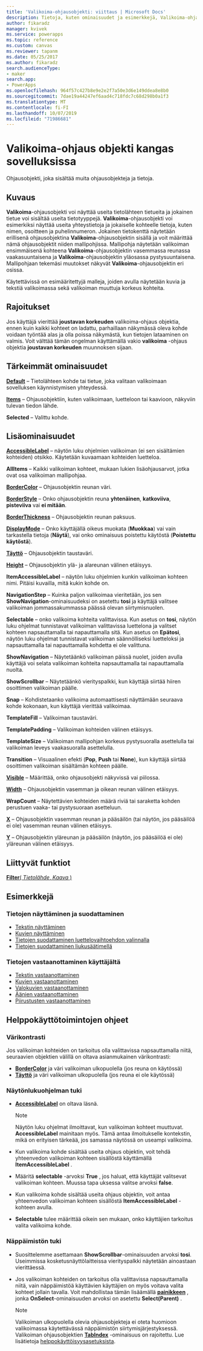 ```yaml
---
title: 'Valikoima-ohjausobjekti: viittaus | Microsoft Docs'
description: Tietoja, kuten ominaisuudet ja esimerkkejä, Valikoima-ohjausobjektista
author: fikaradz
manager: kvivek
ms.service: powerapps
ms.topic: reference
ms.custom: canvas
ms.reviewer: tapanm
ms.date: 05/25/2017
ms.author: fikaradz
search.audienceType:
- maker
search.app:
- PowerApps
ms.openlocfilehash: 964f57c427b8e9e2e2f7a50e3d6e149ddea8e8b0
ms.sourcegitcommit: 7dae19a44247ef6aad4c718fdc7c68d298b0a1f3
ms.translationtype: MT
ms.contentlocale: fi-FI
ms.lasthandoff: 10/07/2019
ms.locfileid: "71986681"
---
```

# <a name="gallery-control-in-canvas-apps"></a>Valikoima-ohjaus objekti kangas sovelluksissa

Ohjausobjekti, joka sisältää muita ohjausobjekteja ja tietoja.

## <a name="description"></a>Kuvaus

**Valikoima**-ohjausobjekti voi näyttää useita tietolähteen tietueita ja jokainen tietue voi sisältää useita tietotyyppejä. **Valikoima**-ohjausobjekti voi esimerkiksi näyttää useita yhteystietoja ja jokaiselle kohteelle tietoja, kuten nimen, osoitteen ja puhelinnumeron. Jokainen tietokenttä näytetään erillisenä ohjausobjektina **Valikoima**-ohjausobjektin sisällä ja voit määrittää nämä ohjausobjektit niiden mallipohjissa. Mallipohja näytetään valikoiman ensimmäisenä kohteena **Valikoima**-ohjausobjektin vasemmassa reunassa vaakasuuntaisena ja **Valikoima**-ohjausobjektin yläosassa pystysuuntaisena. Mallipohjaan tekemäsi muutokset näkyvät **Valikoima**-ohjausobjektin eri osissa.

Käytettävissä on esimääritettyjä malleja, joiden avulla näytetään kuvia ja tekstiä valikoimassa sekä valikoiman muuttuja korkeus kohteita.

## <a name="limitations"></a>Rajoitukset

Jos käyttäjä vierittää **joustavan korkeuden** valikoima-ohjaus objektia, ennen kuin kaikki kohteet on ladattu, parhaillaan näkymässä oleva kohde voidaan työntää alas ja olla poissa näkymästä, kun tietojen lataaminen on valmis. Voit välttää tämän ongelman käyttämällä vakio **valikoima** -ohjaus objektia **joustavan korkeuden** muunnoksen sijaan.

## <a name="key-properties"></a>Tärkeimmät ominaisuudet

**[Default](properties-core.md)** – Tietolähteen kohde tai tietue, joka valitaan valikoimaan sovelluksen käynnistymisen yhteydessä.

**[Items](properties-core.md)** – Ohjausobjektiin, kuten valikoimaan, luetteloon tai kaavioon, näkyviin tulevan tiedon lähde.

**Selected** – Valittu kohde.

## <a name="additional-properties"></a>Lisäominaisuudet

**[AccessibleLabel](properties-accessibility.md)** – näytön luku ohjelmien valikoiman (ei sen sisältämien kohteiden) otsikko. Käytetään kuvaamaan kohteiden luetteloa.

**AllItems** – Kaikki valikoiman kohteet, mukaan lukien lisäohjausarvot, jotka ovat osa valikoiman mallipohjaa.

**[BorderColor](properties-color-border.md)** – Ohjausobjektin reunan väri.

**[BorderStyle](properties-color-border.md)** – Onko ohjausobjektin reuna **yhtenäinen**, **katkoviiva**, **pisteviiva** vai **ei mitään**.

**[BorderThickness](properties-color-border.md)** – Ohjausobjektin reunan paksuus.

**[DisplayMode](properties-core.md)** – Onko käyttäjällä oikeus muokata (**Muokkaa**) vai vain tarkastella tietoja (**Näytä**), vai onko ominaisuus poistettu käytöstä (**Poistettu käytöstä**).

**[Täyttö](properties-color-border.md)** – Ohjausobjektin taustaväri.

**[Height](properties-size-location.md)** – Ohjausobjektin ylä- ja alareunan välinen etäisyys.

**ItemAccessibleLabel** – näytön luku ohjelmien kunkin valikoiman kohteen nimi. Pitäisi kuvailla, mitä kukin kohde on.

**NavigationStep** – Kuinka paljon valikoimaa vieritetään, jos sen **ShowNavigation**-ominaisuudeksi on asetettu **tosi** ja käyttäjä valitsee valikoiman jommassakummassa päässä olevan siirtymisnuolen.

**Selectable** – onko valikoima kohteita valittavissa. Kun asetus on **tosi**, näytön luku ohjelmat tunnistavat valikoiman valittavissa luettelona ja valitset kohteen napsauttamalla tai napauttamalla sitä. Kun asetus on **Epätosi**, näytön luku ohjelmat tunnistavat valikoiman säännölliseksi luetteloksi ja napsauttamalla tai napauttamalla kohdetta ei ole valittuna.

**ShowNavigation** – Näytetäänkö valikoiman päissä nuolet, joiden avulla käyttäjä voi selata valikoiman kohteita napsauttamalla tai napauttamalla nuolta.

**ShowScrollbar** – Näytetäänkö vierityspalkki, kun käyttäjä siirtää hiiren osoittimen valikoiman päälle.

**Snap** – Kohdistetaanko valikoima automaattisesti näyttämään seuraava kohde kokonaan, kun käyttäjä vierittää valikoimaa.

**TemplateFill** – Valikoiman taustaväri.

**TemplatePadding** – Valikoiman kohteiden välinen etäisyys.

**TemplateSize** – Valikoiman mallipohjan korkeus pystysuoralla asettelulla tai valikoiman leveys vaakasuoralla asettelulla.

**Transition** – Visuaalinen efekti (**Pop**, **Push** tai **None**), kun käyttäjä siirtää osoittimen valikoiman sisältämän kohteen päälle.

**[Visible](properties-core.md)** – Määrittää, onko ohjausobjekti näkyvissä vai piilossa.

**[Width](properties-size-location.md)** – Ohjausobjektin vasemman ja oikean reunan välinen etäisyys.

**WrapCount** – Näytettävien kohteiden määrä riviä tai saraketta kohden perustuen vaaka- tai pystysuoraan asetteluun.

**[X](properties-size-location.md)** – Ohjausobjektin vasemman reunan ja pääsäilön (tai näytön, jos pääsäilöä ei ole) vasemman reunan välinen etäisyys.

**[Y](properties-size-location.md)** – Ohjausobjektin yläreunan ja pääsäilön (näytön, jos pääsäilöä ei ole) yläreunan välinen etäisyys.

## <a name="related-functions"></a>Liittyvät funktiot

[**Filter**( *Tietolähde*, *Kaava* )](../functions/function-filter-lookup.md)

## <a name="examples"></a>Esimerkkejä

### <a name="show-and-filter-data"></a>Tietojen näyttäminen ja suodattaminen

* [Tekstin näyttäminen](control-text-box.md#show-data-in-a-gallery)
* [Kuvien näyttäminen](control-image.md#show-a-set-of-images-from-a-data-source)
* [Tietojen suodattaminen luettelovaihtoehdon valinnalla](control-drop-down.md#example)
* [Tietojen suodattaminen liukusäätimellä](control-slider.md#example)

### <a name="get-data-from-the-user"></a>Tietojen vastaanottaminen käyttäjältä

* [Tekstin vastaanottaminen](control-text-input.md#collect-data)
* [Kuvien vastaanottaminen](control-add-picture.md#add-images-to-an-image-gallery-control)
* [Valokuvien vastaanottaminen](control-camera.md#example)
* [Äänien vastaanottaminen](control-microphone.md#example)
* [Piirustusten vastaanottaminen](control-pen-input.md#create-a-set-of-images)

## <a name="accessibility-guidelines"></a>Helppokäyttötoimintojen ohjeet

### <a name="color-contrast"></a>Värikontrasti

Jos valikoiman kohteiden on tarkoitus olla valittavissa napsauttamalla niitä, seuraavien objektien välillä on oltava asianmukainen värikontrasti:

* **[BorderColor](properties-color-border.md)** ja väri valikoiman ulkopuolella (jos reuna on käytössä)
* **[Täyttö](properties-color-border.md)** ja väri valikoiman ulkopuolella (jos reuna ei ole käytössä)

### <a name="screen-reader-support"></a>Näytönlukuohjelman tuki

* **[AccessibleLabel](properties-accessibility.md)** on oltava läsnä.

    > [!NOTE]
    > Näytön luku ohjelmat ilmoittavat, kun valikoiman kohteet muuttuvat. **AccessibleLabel** mainitaan myös. Tämä antaa ilmoitukselle kontekstin, mikä on erityisen tärkeää, jos samassa näytössä on useampi valikoima.

* Kun valikoima kohde sisältää useita ohjaus objektin, voit tehdä yhteenvedon valikoiman kohteen sisällöstä käyttämällä **ItemAccessibleLabel** .

* Määritä **selectable** -arvoksi **True** , jos haluat, että käyttäjät valitsevat valikoiman kohteen. Muussa tapa uksessa valitse arvoksi **false**.

* Kun valikoima kohde sisältää useita ohjaus objektin, voit antaa yhteenvedon valikoiman kohteen sisällöstä **ItemAccessibleLabel** -kohteen avulla.

* **Selectable** tulee määrittää oikein sen mukaan, onko käyttäjien tarkoitus valita valikoima kohde.

### <a name="keyboard-support"></a>Näppäimistön tuki

* Suosittelemme asettamaan **ShowScrollbar**-ominaisuuden arvoksi **tosi**. Useimmissa kosketusnäyttölaitteissa vierityspalkki näytetään ainoastaan vierittäessä.
* Jos valikoiman kohteiden on tarkoitus olla valittavissa napsauttamalla niitä, vain näppäimistöä käyttävien käyttäjien on myös voitava valita kohteet jollain tavalla. Voit mahdollistaa tämän lisäämällä **[painikkeen](control-button.md)** , jonka **OnSelect**-ominaisuuden arvoksi on asetettu **Select(Parent)** .

    > [!NOTE]
  > Valikoiman ulkopuolella olevia ohjausobjekteja ei oteta huomioon valikoimassa käytettävässä näppäimistön siirtymisjärjestyksessä. Valikoiman ohjausobjektien **[TabIndex](properties-accessibility.md)** -ominaisuus on rajoitettu. Lue lisätietoja [helppokäyttöisyysasetuksista](properties-accessibility.md).
